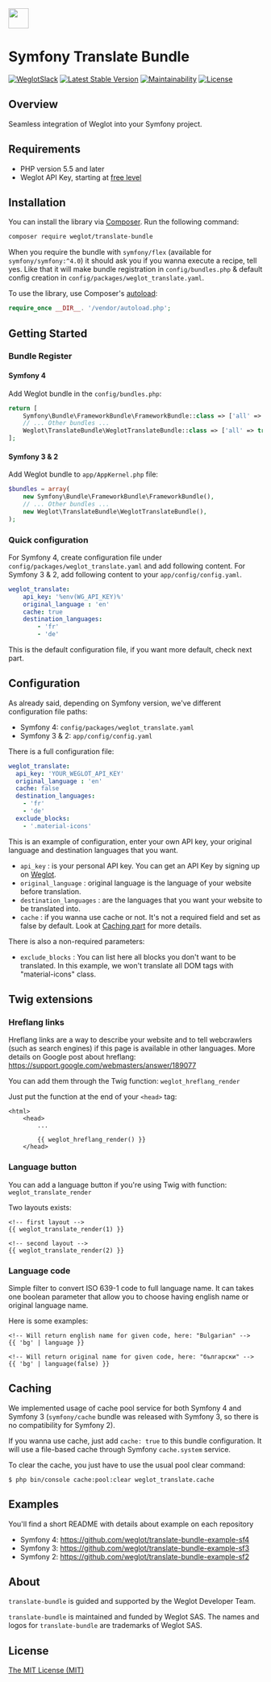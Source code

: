 <!-- logo -->
<img src="https://cdn.weglot.com/logo/logo-hor.png" height="40" />

# Symfony Translate Bundle

<!-- tags -->
[![WeglotSlack](https://weglot-community.now.sh/badge.svg)](https://weglot-community.now.sh/)
[![Latest Stable Version](https://poser.pugx.org/weglot/translate-bundle/v/stable)](https://packagist.org/packages/weglot/translate-bundle)
[![Maintainability](https://api.codeclimate.com/v1/badges/b1785d1e9225869f3da0/maintainability)](https://codeclimate.com/github/weglot/translate-bundle/maintainability)
[![License](https://poser.pugx.org/weglot/translate-bundle/license)](https://packagist.org/packages/weglot/translate-bundle)

## Overview
Seamless integration of Weglot into your Symfony project.

## Requirements
- PHP version 5.5 and later
- Weglot API Key, starting at [free level](https://dashboard.weglot.com/register?origin=8)

## Installation
You can install the library via [Composer](https://getcomposer.org/). Run the following command:

```bash
composer require weglot/translate-bundle
```

When you require the bundle with `symfony/flex` (available for `symfony/symfony:^4.0`) it should ask you if you wanna execute a recipe, tell yes.
Like that it will make bundle registration in `config/bundles.php` & default config creation in `config/packages/weglot_translate.yaml`.

To use the library, use Composer's [autoload](https://getcomposer.org/doc/01-basic-usage.md#autoloading):

```php
require_once __DIR__. '/vendor/autoload.php';
```

## Getting Started

### Bundle Register

#### Symfony 4

Add Weglot bundle in the `config/bundles.php`:
```php
return [
    Symfony\Bundle\FrameworkBundle\FrameworkBundle::class => ['all' => true],
    // ... Other bundles ...
    Weglot\TranslateBundle\WeglotTranslateBundle::class => ['all' => true],
];
```

#### Symfony 3 & 2

Add Weglot bundle to `app/AppKernel.php` file:
```php
$bundles = array(
    new Symfony\Bundle\FrameworkBundle\FrameworkBundle(),
    // ... Other bundles ...
    new Weglot\TranslateBundle\WeglotTranslateBundle(),
);
```

### Quick configuration

For Symfony 4, create configuration file under `config/packages/weglot_translate.yaml` and add following content.
For Symfony 3 & 2, add following content to your `app/config/config.yaml`.

```yaml
weglot_translate:
    api_key: '%env(WG_API_KEY)%'
    original_language : 'en'
    cache: true
    destination_languages:
        - 'fr'
        - 'de'
```

This is the default configuration file, if you want more default, check next part.

## Configuration

As already said, depending on Symfony version, we've different configuration file paths:
- Symfony 4: `config/packages/weglot_translate.yaml`
- Symfony 3 & 2: `app/config/config.yaml`

There is a full configuration file:

```yaml
weglot_translate:
  api_key: 'YOUR_WEGLOT_API_KEY'
  original_language : 'en'
  cache: false
  destination_languages:
    - 'fr'
    - 'de'
  exclude_blocks:
    - '.material-icons'
```

This is an example of configuration, enter your own API key, your original language and destination languages that you want.
- `api_key` : is your personal API key. You can get an API Key by signing up on [Weglot](https://dashboard.weglot.com/register?origin=8).
- `original_language` : original language is the language of your website before translation.
- `destination_languages` : are the languages that you want your website to be translated into.
- `cache` : if you wanna use cache or not. It's not a required field and set as false by default. Look at [Caching part](#caching) for more details.

There is also a non-required parameters:
- `exclude_blocks` : You can list here all blocks you don't want to be translated. In this example, we won't translate all DOM tags with "material-icons" class.

## Twig extensions

### Hreflang links

Hreflang links are a way to describe your website and to tell webcrawlers (such as search engines) if this page is available in other languages.
More details on Google post about hreflang: https://support.google.com/webmasters/answer/189077

You can add them through the Twig function: `weglot_hreflang_render`

Just put the function at the end of your `<head>` tag:
```twig
<html>
    <head>
        ...

        {{ weglot_hreflang_render() }}
    </head>
```

### Language button

You can add a language button if you're using Twig with function: `weglot_translate_render`

Two layouts exists:
```twig
<!-- first layout -->
{{ weglot_translate_render(1) }}

<!-- second layout -->
{{ weglot_translate_render(2) }}
```

### Language code

Simple filter to convert ISO 639-1 code to full language name. It can takes one boolean parameter that allow you to choose having english name or original language name.

Here is some examples:
```twig
<!-- Will return english name for given code, here: "Bulgarian" -->
{{ 'bg' | language }}

<!-- Will return original name for given code, here: "български" -->
{{ 'bg' | language(false) }}
```

## Caching

We implemented usage of cache pool service for both Symfony 4 and Symfony 3 (`symfony/cache` bundle was released with Symfony 3, so there is no compatibility for Symfony 2).

If you wanna use cache, just add `cache: true` to this bundle configuration. It will use a file-based cache through Symfony `cache.system` service.

To clear the cache, you just have to use the usual pool clear command:
```
$ php bin/console cache:pool:clear weglot_translate.cache
```

## Examples

You'll find a short README with details about example on each repository

- Symfony 4: https://github.com/weglot/translate-bundle-example-sf4
- Symfony 3: https://github.com/weglot/translate-bundle-example-sf3
- Symfony 2: https://github.com/weglot/translate-bundle-example-sf2

## About
`translate-bundle` is guided and supported by the Weglot Developer Team.

`translate-bundle` is maintained and funded by Weglot SAS.
The names and logos for `translate-bundle` are trademarks of Weglot SAS.

## License
[The MIT License (MIT)](LICENSE.txt)
